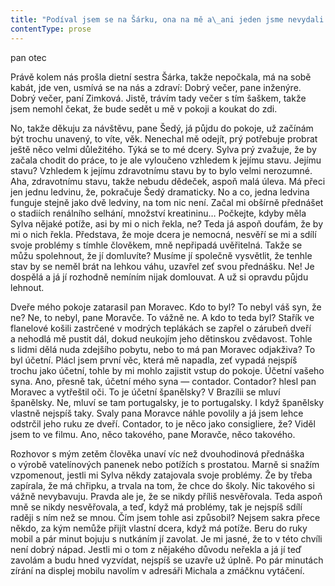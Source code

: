 ```yaml
---
title: "Podíval jsem se na Šárku, ona na mě a\_ani jeden jsme nevydali ani hlásku\\. Další zaklepání na dveře, tentokrát o\_něco silnější a\_hlasitější\\. Deset vteřin jsem uvažoval, jestli mám šanci se dál tvářit, že tu nikdo není, deset vteřin, než se ozvalo další zabušení\\. Pane Hromek, máte návštěvu, přijela za váma návštěva\_— ozval se za dveřmi můj soused Moravec\\. Šárka se potichu pochechtává s\_polštářem před obličejem\\. Otevírám potichu pusu, aby mohla odezírat: Co mám dělat? Dietní sestra krčí rameny, jako že neví\\. Pane Moravec, řekněte, že tu nejsem, návštěvy nepřijímám, zahulákám ke dveřím a\_Šárka zatím po špičkách cupitá za dveře, aby se schovala, a\_naznačuje, že mám jen pootevřít\\. No, já jsem nechtěl otevírat vůbec, nejsem zvědavej ani na Moravce, ani na návštěvu\\. Nemůžete prostě říct, že žádnou návštěvu nechci? říkám do škvíry ve dveřích\\. To nejde, já už jsem řekl, že jste určitě u\_sebe a\_že pro vás dojdu\\. Pan Moravec se ze všech sil snaží strčit mi hlavu do dveří\\. Tak dobře, hned jsem dole\\. Musím hlavu pana Moravce dlaní vytlačit ze dveří, abych mohl zavřít\\. Počkáš tady? Tohle vyřídím rychle, říkám, když vykouknu z\_okna a\_na příjezdové cestě vidím stát auto svého zetě\\. Dietní sestra přikývne a\_já běžím do vstupní haly pozdravit svou návštěvu\\. Tak copak jste mi přivezl? Máte pro mě aspoň nějakou čokoládu? Pan Šedý se koktavě omlouvá\\. Víte, když jedete na návštěvu do domova důchodců, bývá zvykem přivézt nějaké sladkosti, pokud možno domácí buchty a\_možná i\_láhev vína\\. Bonboniéra nebo čokoláda se tady považuje za zdvořilostní minimum\\. K\_nikomu si netroufne dorazit návštěva bez čokolády a\_bez ohlášení\\. Já jsem volal, zkoušel jsem vám opakovaně volat\\. Aha, vážně? Je možný, že bych to neslyšel? Tak už mě nezdržujte a\_řekněte mi, proč jste tady\\. Aha, takže zeť mi přijel říct, že můj syn sundal ze zdí pár zarámovaných grafik a\_akvarelů, které visely v\_pokoji ještě po mém otci\\. A\_než mi tohle sdělil, zabralo mu to skoro deset minut\\. K\_tomu, aby mi řekl, že obrazy už nevisí na zdi, ale leží na zemi v\_předsíni, potřeboval souvislý desetiminutový monolog\\. Kupodivu mě to ani nerozesmálo\\. Nejspíš si tyhle absurdní okamžiky nějak neumím užít\\. Když jsem s\_ním mluvil naposledy, snažil se mě přesvědčit, že můj syn je narkoman\\. To v\_sobě mělo aspoň nějaký vtip, ale dnes mi přijel říct, že sundal ze zdi obrázky\\. Zcela vážně ho pozoruju a\_mlčím\\. Má to ten člověk vůbec v\_hlavě v\_pořádku? No, víte, Michal sundal ty obrazy kvůli akustice, vadily mu ty skleněné plochy na stěnách\\. Co? Jaké akustice? Ano, akustika studuje způsob vzniku a\_šíření zvuku\\. Mimo jiné se zabývá odrazem zvukových vln a\_jejich pohlcováním různými materiály\\. Sklo zvukové vlny odráží a\_nepohlcuje, proto je to pro potřeby poslechu hudby v\_místnosti nejhorší možný materiál\\. Ale já jsem měl v\_úmyslu zabývat se naší sbírkou vedut, uspořádat její katalog\\. Aha, „naše“ sbírka, takže spolu zřejmě sdílíme sbírku\\. Naše sbírka, naše město, naše planeta\\. Co všechno ještě asi spolu sdílíme s\_tímhle člověkem? Naštěstí neřekl naše Sylva\\. V\_této chvíli bude asi nejrozumnější, když zatím všechny veduty vyfotografujete a\_uděláte soupis\\. Kromě těch zarámovaných byste měl rozhodně zdokumentovat taky ty, co jsou v\_deskách, Sylva vám ukáže, kde jsou\\. Já samozřejmě vím, kde jsou\_— takže vy myslíte zdokumentovat? Jistěže ví, kde jsou, už prošmejdil celý dům, ví líp než já, kde co mám\\. Upřímně řečeno si myslím, že pokud to neuděláte vy, tak to neudělá nikdo\\."
contentType: prose
---
```


<section>

pan otec

Právě kolem nás prošla dietní sestra Šárka, takže nepočkala, má na sobě kabát, jde ven, usmívá se na nás a zdraví: Dobrý večer, pane inženýre. Dobrý večer, paní Zimková. Jistě, trávím tady večer s tím šaškem, takže jsem nemohl čekat, že bude sedět u mě v pokoji a koukat do zdi.

No, takže děkuju za návštěvu, pane Šedý, já půjdu do pokoje, už začínám být trochu unavený, to víte, věk. Nenechal mě odejít, prý potřebuje probrat ještě něco velmi důležitého. Týká se to mé dcery. Sylva prý zvažuje, že by začala chodit do práce, to je ale vyloučeno vzhledem k jejímu stavu. Jejímu stavu? Vzhledem k jejímu zdravotnímu stavu by to bylo velmi nerozumné. Aha, zdravotnímu stavu, takže nebudu dědeček, aspoň malá úleva. Má přeci jen jednu ledvinu, že, pokračuje Šedý dramaticky. No a co, jedna ledvina funguje stejně jako dvě ledviny, na tom nic není. Začal mi obšírně přednášet o stadiích renálního selhání, množství kreatininu… Počkejte, kdyby měla Sylva nějaké potíže, asi by mi o nich řekla, ne? Teda já aspoň doufám, že by mi o nich řekla. Představa, že moje dcera je nemocná, nesvěří se mi a sdílí svoje problémy s tímhle člověkem, mně nepřipadá uvěřitelná. Takže se můžu spolehnout, že jí domluvíte? Musíme jí společně vysvětlit, že tenhle stav by se neměl brát na lehkou váhu, uzavřel zeť svou přednášku. Ne! Je dospělá a já jí rozhodně nemíním nijak domlouvat. A už si opravdu půjdu lehnout.

Dveře mého pokoje zatarasil pan Moravec. Kdo to byl? To nebyl váš syn, že ne? Ne, to nebyl, pane Moravče. To vážně ne. A kdo to teda byl? Stařík ve flanelové košili zastrčené v modrých teplákách se zapřel o zárubeň dveří a nehodlá mě pustit dál, dokud neukojím jeho dětinskou zvědavost. Tohle s lidmi dělá nuda zdejšího pobytu, nebo to má pan Moravec odjakživa? To byl účetní. Plácl jsem první věc, která mě napadla, zeť vypadá nejspíš trochu jako účetní, tohle by mi mohlo zajistit vstup do pokoje. Účetní vašeho syna. Ano, přesně tak, účetní mého syna — contador. Contador? hlesl pan Moravec a vytřeštil oči. To je účetní španělsky? V Brazílii se mluví španělsky. Ne, mluví se tam portugalsky, je to portugalsky. I když španělsky vlastně nejspíš taky. Svaly pana Moravce náhle povolily a já jsem lehce odstrčil jeho ruku ze dveří. Contador, to je něco jako consigliere, že? Viděl jsem to ve filmu. Ano, něco takového, pane Moravče, něco takového.

Rozhovor s mým zetěm člověka unaví víc než dvouhodinová přednáška o výrobě vatelínových panenek nebo potížích s prostatou. Marně si snažím vzpomenout, jestli mi Sylva někdy zatajovala svoje problémy. Že by třeba zapírala, že má chřipku, a trvala na tom, že chce do školy. Nic takového si vážně nevybavuju. Pravda ale je, že se nikdy příliš nesvěřovala. Teda aspoň mně se nikdy nesvěřovala, a teď, když má problémy, tak je nejspíš sdílí raději s ním než se mnou. Čím jsem tohle asi způsobil? Nejsem sakra přece někdo, za kým nemůže přijít vlastní dcera, když má potíže. Beru do ruky mobil a pár minut bojuju s nutkáním jí zavolat. Je mi jasné, že to v této chvíli není dobrý nápad. Jestli mi o tom z nějakého důvodu neřekla a já jí teď zavolám a budu hned vyzvídat, nejspíš se uzavře už úplně. Po pár minutách zírání na displej mobilu navolím v adresáři Michala a zmáčknu vytáčení.

</section>
